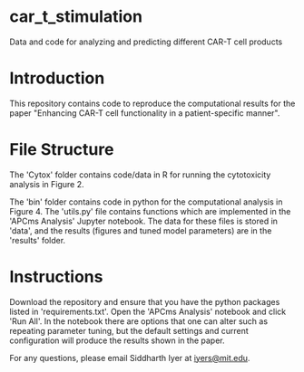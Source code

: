 # car_t_stimulation
Data and code for analyzing and predicting different CAR-T cell products


# Introduction

This repository contains code to reproduce the computational results for the paper "Enhancing CAR-T cell functionality in a patient-specific manner".

# File Structure

The 'Cytox' folder contains code/data in R for running the cytotoxicity analysis in Figure 2.

The 'bin' folder contains code in python for the computational analysis in Figure 4. The 'utils.py' file contains functions which are implemented in the 'APCms Analysis' Jupyter notebook. The data for these files is stored in 'data', and the results (figures and tuned model parameters) are in the 'results' folder.

# Instructions

Download the repository and ensure that you have the python packages listed in 'requirements.txt'. Open the 'APCms Analysis' notebook and click 'Run All'. In the notebook there are options that one can alter such as repeating parameter tuning, but the default settings and current configuration will produce the results shown in the paper.


For any questions, please email Siddharth Iyer at iyers@mit.edu.
